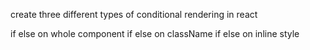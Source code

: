 create three different types of conditional rendering in react

if else on whole component
if else on className
if else on inline style
